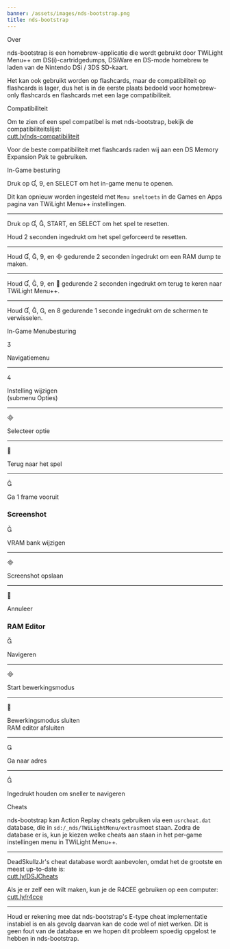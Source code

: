 ```yaml
---
banner: /assets/images/nds-bootstrap.png
title: nds-bootstrap
---
```


<div id="about" class="section-title">Over</div>
<div class="section-body">
    <p>
        nds-bootstrap is een homebrew-applicatie die wordt gebruikt door TWiLight Menu++ om DS(i)-cartridgedumps, DSiWare en DS-mode homebrew te laden van de Nintendo DSi / 3DS SD-kaart.
    </p>
    <p>
        Het kan ook gebruikt worden op flashcards, maar de compatibiliteit op flashcards is lager, dus het is in de eerste plaats bedoeld voor homebrew-only flashcards en flashcards met een lage compatibiliteit.
    </p>
</div>

<div id="compatibility" class="section-title">Compatibiliteit</div>
<div class="section-body">
    <p>
        Om te zien of een spel compatibel is met nds-bootstrap, bekijk de compatibiliteitslijst:<br><a href="https://cutt.ly/nds-compatibility">cutt.ly/nds-compatibiliteit</a>
    </p>
    <p>
        Voor de beste compatibiliteit met flashcards raden wij aan een DS Memory Expansion Pak te gebruiken.
    </p>
</div>

<div id="controls" class="section-title">In-Game besturing</div>
<div class="section-body">
    <p>
        Druk op &#xE004;, &#xE07A;, en SELECT om het in-game menu te openen.
    </p>
    <p>
        Dit kan opnieuw worden ingesteld met <code>Menu sneltoets</code> in de Games en Apps pagina van TWiLight Menu++ instellingen.
    </p>
    <hr>
    <p>
        Druk op &#xE004;, &#xE005;, START, en SELECT om het spel te resetten.
    </p>
    <p>
        Houd 2 seconden ingedrukt om het spel geforceerd te resetten.
    </p>
    <hr>
    <p>
        Houd &#xE004;, &#xE005;, &#xE07A;, en &#xE000; gedurende 2 seconden ingedrukt om een RAM dump te maken.
    </p>
    <hr>
    <p>
        Houd &#xE004;, &#xE005;, &#xE07A;, en &#xE001; gedurende 2 seconden ingedrukt om terug te keren naar TWiLight Menu++.
    </p>
    <hr>
    <p>
        Houd &#xE004;, &#xE005;, &#xE002;, en &#xE079; gedurende 1 seconde ingedrukt om de schermen te verwisselen.
    </p>
</div>

<div id="menu-controls" class="section-title">In-Game Menubesturing</div>
<div class="section-body">
    <div class="button-action-group">
        <p class="button-action button">&#xE07D;</p>
        <p class="button-action-text">Navigatiemenu</p>
    </div>
    <hr>
    <div class="button-action-group">
        <p class="button-action button">&#xE07E;</p>
        <p class="button-action-text">Instelling wijzigen<br>(submenu Opties)</p>
    </div>
    <hr>
    <div class="button-action-group">
        <p class="button-action button">&#xE000;</p>
        <p class="button-action-text">Selecteer optie</p>
    </div>
    <hr>
    <div class="button-action-group">
        <p class="button-action button">&#xE001;</p>
        <p class="button-action-text">Terug naar het spel</p>
    </div>
    <hr>
    <div class="button-action-group">
        <p class="button-action button">&#xE005;</p>
        <p class="button-action-text">Ga 1 frame vooruit</p>
    </div>
    <h3>Screenshot</h3>
    <div class="button-action-group">
        <p class="button-action button">&#xE006;</p>
        <p class="button-action-text">VRAM bank wijzigen</p>
    </div>
    <hr>
    <div class="button-action-group">
        <p class="button-action button">&#xE000;</p>
        <p class="button-action-text">Screenshot opslaan</p>
    </div>
    <hr>
    <div class="button-action-group">
        <p class="button-action button">&#xE001;</p>
        <p class="button-action-text">Annuleer</p>
    </div>
    <h3>RAM Editor</h3>
    <div class="button-action-group">
        <p class="button-action button">&#xE006;</p>
        <p class="button-action-text">Navigeren</p>
    </div>
    <hr>
    <div class="button-action-group">
        <p class="button-action button">&#xE000;</p>
        <p class="button-action-text">Start bewerkingsmodus</p>
    </div>
    <hr>
    <div class="button-action-group">
        <p class="button-action button">&#xE001;</p>
        <p class="button-action-text">Bewerkingsmodus sluiten<br>RAM editor afsluiten</p>
    </div>
    <hr>
    <div class="button-action-group">
        <p class="button-action button">&#xE003;</p>
        <p class="button-action-text">Ga naar adres</p>
    </div>
    <hr>
    <div class="button-action-group">
        <p class="button-action button">&#xE005;</p>
        <p class="button-action-text">Ingedrukt houden om sneller te navigeren</p>
    </div>
</div>

<div id="cheats" class="section-title">Cheats</div>
<div class="section-body">
    <p>
        nds-bootstrap kan Action Replay cheats gebruiken via een <code>usrcheat.dat</code> database, die in <code>sd:/_nds/TWiLightMenu/extras</code>moet staan. Zodra de database er is, kun je kiezen welke cheats aan staan in het per-game instellingen menu in TWiLight Menu++.
    </p>
    <hr>
    <p>
        DeadSkullzJr's cheat database wordt aanbevolen, omdat het de grootste en meest up-to-date is:<br><a href="https://cutt.ly/DSJCheats">cutt.ly/DSJCheats</a>
    </p>
    <p>
        Als je er zelf een wilt maken, kun je de R4CEE gebruiken op een computer:<br><a href="https://cutt.ly/r4cce">cutt.ly/r4cce</a>
    </p>
    <hr>
    <p>
        Houd er rekening mee dat nds-bootstrap's E-type cheat implementatie instabiel is en als gevolg daarvan kan de code wel of niet werken. Dit is geen fout van de database en we hopen dit probleem spoedig opgelost te hebben in nds-bootstrap.
    </p>
</div>
